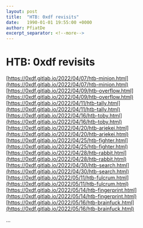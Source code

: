 ```yaml
---
layout: post
title:  "HTB: 0xdf revisits"
date:   1990-01-01 19:55:00 +0000
author: PfiatDe
excerpt_separator: <!--more-->
---
```


# HTB: 0xdf revisits
[https://0xdf.gitlab.io/2022/04/07/htb-minion.html](https://0xdf.gitlab.io/2022/04/07/htb-minion.html)
[https://0xdf.gitlab.io/2022/04/09/htb-overflow.html](https://0xdf.gitlab.io/2022/04/09/htb-overflow.html)
[https://0xdf.gitlab.io/2022/04/11/htb-tally.html](https://0xdf.gitlab.io/2022/04/11/htb-tally.html)
[https://0xdf.gitlab.io/2022/04/16/htb-toby.html](https://0xdf.gitlab.io/2022/04/16/htb-toby.html)
[https://0xdf.gitlab.io/2022/04/20/htb-ariekei.html](https://0xdf.gitlab.io/2022/04/20/htb-ariekei.html)
[https://0xdf.gitlab.io/2022/04/25/htb-fighter.html](https://0xdf.gitlab.io/2022/04/25/htb-fighter.html)
[https://0xdf.gitlab.io/2022/04/28/htb-rabbit.html](https://0xdf.gitlab.io/2022/04/28/htb-rabbit.html)
[https://0xdf.gitlab.io/2022/04/30/htb-search.html](https://0xdf.gitlab.io/2022/04/30/htb-search.html)
[https://0xdf.gitlab.io/2022/05/11/htb-fulcrum.html](https://0xdf.gitlab.io/2022/05/11/htb-fulcrum.html)
[https://0xdf.gitlab.io/2022/05/14/htb-fingerprint.html](https://0xdf.gitlab.io/2022/05/14/htb-fingerprint.html)
[https://0xdf.gitlab.io/2022/05/16/htb-brainfuck.html](https://0xdf.gitlab.io/2022/05/16/htb-brainfuck.html)

...
<!--more-->
